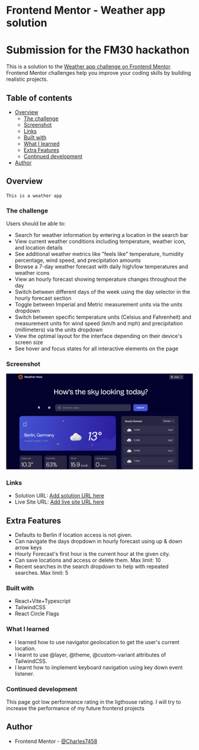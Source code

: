 # Frontend Mentor - Weather app solution

# Submission for the FM30 hackathon

This is a solution to the [Weather app challenge on Frontend Mentor](https://www.frontendmentor.io/challenges/weather-app-K1FhddVm49). Frontend Mentor challenges help you improve your coding skills by building realistic projects. 

## Table of contents

- [Overview](#overview)
  - [The challenge](#the-challenge)
  - [Screenshot](#screenshot)
  - [Links](#links)
  - [Built with](#built-with)
  - [What I learned](#what-i-learned)
  - [Extra Features](#extra-features)
  - [Continued development](#continued-development)
- [Author](#author)


## Overview

    This is a weather app 

### The challenge

Users should be able to:

- Search for weather information by entering a location in the search bar
- View current weather conditions including temperature, weather icon, and location details
- See additional weather metrics like "feels like" temperature, humidity percentage, wind speed, and precipitation amounts
- Browse a 7-day weather forecast with daily high/low temperatures and weather icons
- View an hourly forecast showing temperature changes throughout the day
- Switch between different days of the week using the day selector in the hourly forecast section
- Toggle between Imperial and Metric measurement units via the units dropdown 
- Switch between specific temperature units (Celsius and Fahrenheit) and measurement units for wind speed (km/h and mph) and precipitation (millimeters) via the units dropdown
- View the optimal layout for the interface depending on their device's screen size
- See hover and focus states for all interactive elements on the page

### Screenshot

![](./screenshot.png)

### Links

- Solution URL: [Add solution URL here](https://your-solution-url.com)
- Live Site URL: [Add live site URL here](https://your-live-site-url.com)

## Extra Features

- Defaults to Berlin if location access is not given.
- Can navigate the days dropdown in hourly forecast using up & down arrow keys
- Hourly Forecast's first hour is the current hour at the given city.
- Can save locations and access or delete them. Max limit: 10
- Recent searches in the search dropdown to help with repeated searches. Max limit: 5


### Built with

- React+Vite+Typescript
- TailwindCSS
- React Circle Flags


### What I learned

- I learned how to use navigator.geolocation to get the user's current location.
- I learnt to use @layer, @theme, @custom-variant attributes of TailwindCSS.
- I learnt how to implement keyboard navigation using key down event listener.

### Continued development

This page got low performance rating in the ligthouse rating. I will try to increase the performance of my future frontend projects

## Author

- Frontend Mentor - [@Charles7458](https://www.frontendmentor.io/profile/Charles7458)
